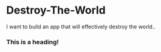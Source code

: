 # Destroy-The-World
I want to build an app that will effectively destroy the world..

### This is a heading!
